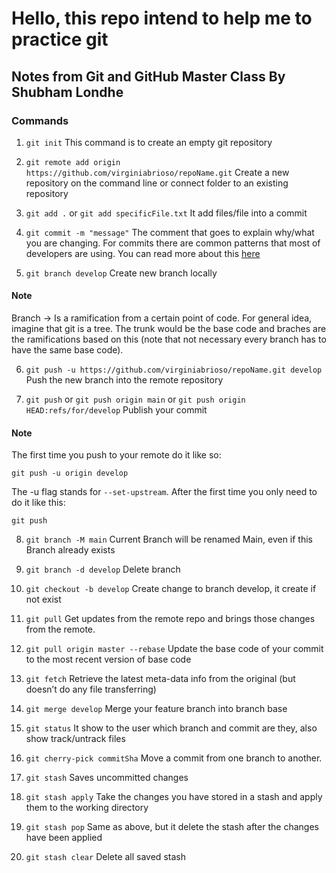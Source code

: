 # Hello, this repo intend to help me to practice git

## Notes from Git and GitHub Master Class By Shubham Londhe

### Commands

1. ```git init```
This command is to create an empty git repository

2. ```git remote add origin https://github.com/virginiabrioso/repoName.git```
Create a new repository on the command line or connect folder to an existing repository

3. ```git add .``` or ```git add specificFile.txt```
It add files/file into a commit

4. ```git commit -m "message"```
The comment that goes to explain why/what you are changing.
For commits there are common patterns that most of developers are using. You can read more about this [here](https://github.com/helderberto/dotfiles/blob/main/git/.gittemplates/commitrkf)

5. ```git branch develop```
Create new branch locally

#### Note

Branch &rarr; Is a ramification from a certain point of code. For general idea, imagine that git is a tree. The trunk would be the base code and braches are the ramifications based on this (note that not necessary every branch has to have the same base code).

6. ```git push -u https://github.com/virginiabrioso/repoName.git develop```
Push the new branch into the remote repository

7. ```git push```
or ```git push origin main```
or ```git push origin HEAD:refs/for/develop```
Publish your commit

#### Note

The first time you push to your remote do it like so:

```git push -u origin develop```

The -u flag stands for ```--set-upstream```.  After the first time you only need to do it like this:

```git push```

8. ```git branch -M main```
Current Branch will be renamed Main, even if this Branch already exists

9. ```git branch -d develop```
Delete branch

10. ```git checkout -b develop```
Create change to branch develop, it create if not exist

11. ```git pull```
Get updates from the remote repo and brings those changes from the remote.

12. ```git pull origin master --rebase```
Update the base code of your commit to the most recent version of base code

13. ```git fetch```
Retrieve the latest meta-data info from the original (but doesn’t do any file transferring)

14. ```git merge develop```
Merge your feature branch into branch base

15. ```git status```
It show to the user which branch and commit are they, also
show track/untrack files

16. ```git cherry-pick commitSha```
Move a commit from one branch to another.

17. ```git stash```
Saves uncommitted changes

18. ```git stash apply```
Take the changes you have stored in a stash and apply them to the working directory

19. ```git stash pop```
Same as above, but it delete the stash after the changes have been applied

20. ```git stash clear```
Delete all saved stash

